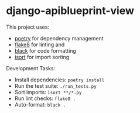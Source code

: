 # django-apiblueprint-view

This project uses:

* [poetry](https://poetry.eustace.io/) for dependency management
* [flake8](https://pypi.org/project/flake8/) for linting and
* [black](https://github.com/psf/black) for code formatting
* [isort](https://github.com/timothycrosley/isort) for import sorting

Development Tasks:

* Install dependencies: `poetry install`
* Run the test suite: `./run_tests.py`
* Sort imports: `isort **/*.py`
* Run lint checks: `flake8 .`
* Auto-format: `black .`
